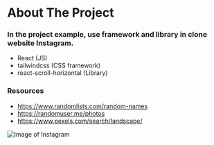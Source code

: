 # About The Project
### In the project example, use framework and library in clone website Instagram.
* React (JS)
* tailwindcss (CSS framework)
* react-scroll-horizontal (Library) 
### Resources
* https://www.randomlists.com/random-names
* https://randomuser.me/photos
* https://www.pexels.com/search/landscape/

![Image of Instagram](https://github.com/Blobstyle99/example-clone-instagram/blob/main/example/src/images/Screenshot.png)
